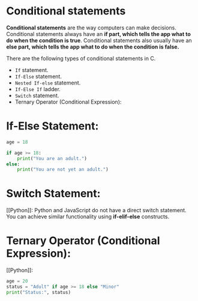 # Conditional statements

**Conditional statements** are the way computers can make decisions. Conditional statements always have an **if part, which tells the app what to do when the condition is true**. Conditional statements also usually have an **else part, which tells the app what to do when the condition is false.**

There are the following types of conditional statements in C.

- `If` statement.
- `If-Else` statement.
- `Nested If-else` statement.
- `If-Else If` ladder.
- `Switch` statement.
- Ternary Operator (Conditional Expression):


# If-Else Statement:


```py
age = 18

if age >= 18:
    print("You are an adult.")
else:
    print("You are not yet an adult.")

```

# Switch Statement:

[[Python]]: Python and JavaScript do not have a direct switch statement. You can achieve similar functionality using **if-elif-else** constructs.

# Ternary Operator (Conditional Expression):

[[Python]]:
```python
age = 20
status = "Adult" if age >= 18 else "Minor"
print("Status:", status)
```